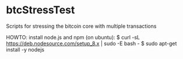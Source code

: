 # btcStressTest
Scripts for stressing the bitcoin core with multiple transactions

HOWTO:
 install node.js and npm (on ubuntu):
 $ curl -sL https://deb.nodesource.com/setup_8.x | sudo -E bash -
 $ sudo apt-get install -y nodejs
